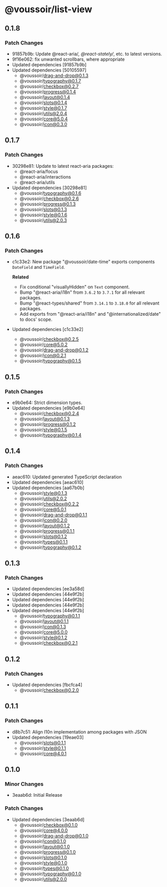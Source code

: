 # @voussoir/list-view

## 0.1.8

### Patch Changes

- 91857b9b: Update @react-aria/_, @react-stately/_, etc. to latest versions.
- 9f16e062: fix unwanted scrollbars, where appropriate
- Updated dependencies [91857b9b]
- Updated dependencies [50105597]
  - @voussoir/drag-and-drop@0.1.3
  - @voussoir/typography@0.1.7
  - @voussoir/checkbox@0.2.7
  - @voussoir/progress@0.1.4
  - @voussoir/layout@0.1.4
  - @voussoir/slots@0.1.4
  - @voussoir/style@0.1.7
  - @voussoir/utils@2.0.4
  - @voussoir/core@5.0.4
  - @voussoir/icon@0.3.0

## 0.1.7

### Patch Changes

- 30298e81: Update to latest react-aria packages:
  - @react-aria/focus
  - @react-aria/interactions
  - @react-aria/utils
- Updated dependencies [30298e81]
  - @voussoir/typography@0.1.6
  - @voussoir/checkbox@0.2.6
  - @voussoir/progress@0.1.3
  - @voussoir/slots@0.1.3
  - @voussoir/style@0.1.6
  - @voussoir/utils@2.0.3

## 0.1.6

### Patch Changes

- c1c33e2: New package "@voussoir/date-time" exports components `DateField` and
  `TimeField`.

  **Related**

  - Fix conditional "visuallyHidden" on `Text` component.
  - Bump "@react-aria/i18n" from `3.6.2` to `3.7.1` for all relevant packages.
  - Bump "@react-types/shared" from `3.14.1` to `3.18.0` for all relevant
    packages.
  - Add exports from "@react-aria/i18n" and "@internationalized/date" to docs'
    scope.

- Updated dependencies [c1c33e2]
  - @voussoir/checkbox@0.2.5
  - @voussoir/core@5.0.2
  - @voussoir/drag-and-drop@0.1.2
  - @voussoir/icon@0.2.1
  - @voussoir/typography@0.1.5

## 0.1.5

### Patch Changes

- e9b0e64: Strict dimension types.
- Updated dependencies [e9b0e64]
  - @voussoir/checkbox@0.2.4
  - @voussoir/layout@0.1.3
  - @voussoir/progress@0.1.2
  - @voussoir/style@0.1.5
  - @voussoir/typography@0.1.4

## 0.1.4

### Patch Changes

- aeac610: Updated generated TypeScript declaration
- Updated dependencies [aeac610]
- Updated dependencies [aa67b0b]
  - @voussoir/style@0.1.3
  - @voussoir/utils@2.0.2
  - @voussoir/checkbox@0.2.2
  - @voussoir/core@5.0.1
  - @voussoir/drag-and-drop@0.1.1
  - @voussoir/icon@0.2.0
  - @voussoir/layout@0.1.2
  - @voussoir/progress@0.1.1
  - @voussoir/slots@0.1.2
  - @voussoir/types@0.1.1
  - @voussoir/typography@0.1.2

## 0.1.3

### Patch Changes

- Updated dependencies [ee3a58d]
- Updated dependencies [44e9f2b]
- Updated dependencies [44e9f2b]
- Updated dependencies [44e9f2b]
- Updated dependencies [44e9f2b]
  - @voussoir/typography@0.1.1
  - @voussoir/layout@0.1.1
  - @voussoir/icon@0.1.3
  - @voussoir/core@5.0.0
  - @voussoir/style@0.1.2
  - @voussoir/checkbox@0.2.1

## 0.1.2

### Patch Changes

- Updated dependencies [fbcfca4]
  - @voussoir/checkbox@0.2.0

## 0.1.1

### Patch Changes

- d8b7c51: Align l10n implementation among packages with JSON
- Updated dependencies [19eae03]
  - @voussoir/slots@0.1.1
  - @voussoir/style@0.1.1
  - @voussoir/core@4.0.1

## 0.1.0

### Minor Changes

- 3eaab6d: Initial Release

### Patch Changes

- Updated dependencies [3eaab6d]
  - @voussoir/checkbox@0.1.0
  - @voussoir/core@4.0.0
  - @voussoir/drag-and-drop@0.1.0
  - @voussoir/icon@0.1.0
  - @voussoir/layout@0.1.0
  - @voussoir/progress@0.1.0
  - @voussoir/slots@0.1.0
  - @voussoir/style@0.1.0
  - @voussoir/types@0.1.0
  - @voussoir/typography@0.1.0
  - @voussoir/utils@2.0.0
